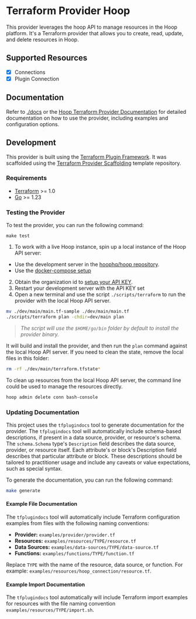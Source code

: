 # Terraform Provider Hoop

This provider leverages the hoop API to manage resources in the Hoop platform.
It's a Terraform provider that allows you to create, read, update, and delete resources in Hoop.

## Supported Resources

- [x] Connections
- [x] Plugin Connection

## Documentation

Refer to [./docs](./docs) or the [Hoop Terraform Provider Documentation](https://registry.terraform.io/providers/hoophq/hoop/latest/docs) for detailed documentation on how to use the provider, including examples and configuration options.

## Development

This provider is built using the [Terraform Plugin Framework](https://github.com/hashicorp/terraform-plugin-framework).
It was scaffolded using the [Terraform Provider Scaffolding](https://github.com/hashicorp/terraform-provider-scaffolding-framework) template repository.

### Requirements

- [Terraform](https://developer.hashicorp.com/terraform/downloads) >= 1.0
- [Go](https://golang.org/doc/install) >= 1.23

### Testing the Provider

To test the provider, you can run the following command:

```shell
make test
```

1. To work with a live Hoop instance, spin up a local instance of the Hoop API server:

- Use the development server in the [hoophq/hoop repository](https://github.com/hoophq/hoop/blob/main/DEV.md).
- Use the [docker-compose setup](https://hoop.dev/docs/setup/deployment/docker-compose)

2. Obtain the organization id to [setup your API KEY](https://hoop.dev/docs/setup/apis/api-key).
3. Restart your development server with the API KEY set
4. Open a new terminal and use the script `./scripts/terraform` to run the provider with the local Hoop API server.

```sh
mv ./dev/main/main.tf-sample ./dev/main/main.tf
./scripts/terraform plan -chdir=dev/main plan
```

> *The script will use the `$HOME/go/bin` folder by default to install the provider binary.*

It will build and install the provider, and then run the `plan` command against the local Hoop API server.
If you need to clean the state, remove the local files in this folder:

```sh
rm -rf ./dev/main/terraform.tfstate*
```

To clean up resources from the local Hoop API server, the command line could be used to manage the resources directly.

```sh
hoop admin delete conn bash-console
```

### Updating Documentation

This project uses the `tfplugindocs` tool to generate documentation for the provider.
The `tfplugindocs` tool will automatically include schema-based descriptions, if present in a data source, provider, or resource's schema. The `schema.Schema` type's `Description` field describes the data source, provider, or resource itself. Each attribute's or block's Description field describes that particular attribute or block. These descriptions should be tailored to practitioner usage and include any caveats or value expectations, such as special syntax.

To generate the documentation, you can run the following command:

```sh
make generate
```

#### Example File Documentation

The `tfplugindocs` tool will automatically include Terraform configuration examples from files with the following naming conventions:

- **Provider:** `examples/provider/provider.tf`
- **Resources:** `examples/resources/TYPE/resource.tf`
- **Data Sources:** `examples/data-sources/TYPE/data-source.tf`
- **Functions:** `examples/functions/TYPE/function.tf`

Replace `TYPE` with the name of the resource, data source, or function. For example: `examples/resources/hoop_connection/resource.tf`.

#### Example Import Documentation

The `tfplugindocs` tool automatically will include Terraform import examples for resources with the file naming convention `examples/resources/TYPE/import.sh`.

